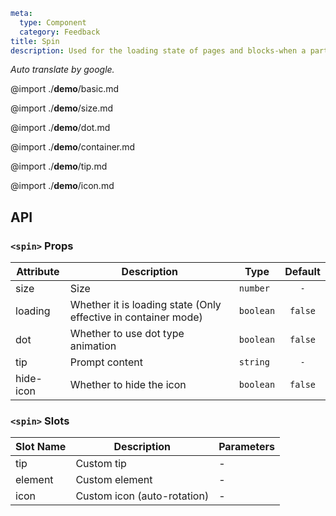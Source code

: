 ```yaml
meta:
  type: Component
  category: Feedback
title: Spin
description: Used for the loading state of pages and blocks-when a part of the page is waiting for asynchronous data or is in the rendering process, appropriate loading dynamics will effectively alleviate user anxiety.
```

*Auto translate by google.*

@import ./__demo__/basic.md

@import ./__demo__/size.md

@import ./__demo__/dot.md

@import ./__demo__/container.md

@import ./__demo__/tip.md

@import ./__demo__/icon.md

## API


### `<spin>` Props

|Attribute|Description|Type|Default|
|---|---|---|:---:|
|size|Size|`number`|`-`|
|loading|Whether it is loading state (Only effective in container mode)|`boolean`|`false`|
|dot|Whether to use dot type animation|`boolean`|`false`|
|tip|Prompt content|`string`|`-`|
|hide-icon|Whether to hide the icon|`boolean`|`false`|
### `<spin>` Slots

|Slot Name|Description|Parameters|
|---|---|---|
|tip|Custom tip|-|
|element|Custom element|-|
|icon|Custom icon (auto-rotation)|-|


